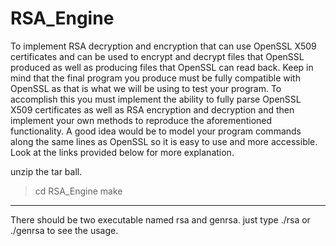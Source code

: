 RSA_Engine
==========

To implement RSA decryption and encryption that can use OpenSSL X509 certificates and can be used to encrypt and decrypt files that OpenSSL produced as well as producing files that OpenSSL can read back. Keep in mind that the final program you produce must be fully compatible with OpenSSL as that is what we will be using to test your program. To accomplish this you must implement the ability to fully parse OpenSSL X509 certificates as well as RSA encryption and decryption and then implement your own methods to reproduce the aforementioned functionality. A good idea would be to model your program commands along the same lines as OpenSSL so it is easy to use and more accessible. Look at the links provided below for more explanation. 

unzip the tar ball. 
> cd RSA_Engine
> make
-----------------
There should be two executable named rsa and genrsa. 
just type ./rsa or ./genrsa to see the usage. 
